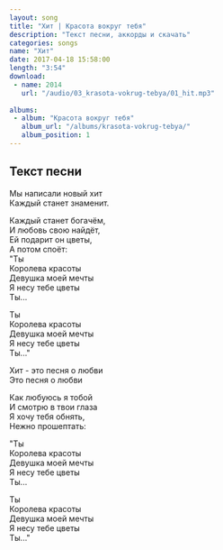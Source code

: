 ```yaml
---
layout: song
title: "Хит | Красота вокруг тебя"
description: "Текст песни, аккорды и скачать"
categories: songs
name: "Хит"
date: 2017-04-18 15:58:00
length: "3:54"
download:
 - name: 2014
   url: "/audio/03_krasota-vokrug-tebya/01_hit.mp3"
   
albums:
 - album: "Красота вокруг тебя"
   album_url: "/albums/krasota-vokrug-tebya/"
   album_position: 1
---
```



## Текст песни  
Мы написали новый хит  
Каждый станет знаменит.  

Каждый станет богачём,  
И любовь свою найдёт,  
Ей подарит он цветы,  
А потом споёт:  
"Ты  
Королева красоты  
Девушка моей мечты  
Я несу тебе цветы  
Ты...  

Ты  
Королева красоты  
Девушка моей мечты  
Я несу тебе цветы  
Ты..."  

Хит - это песня о любви  
Это песня о любви  

Как любуюсь я тобой  
И смотрю в твои глаза  
Я хочу тебя обнять,  
Нежно прошептать:  

"Ты  
Королева красоты  
Девушка моей мечты  
Я несу тебе цветы  
Ты...  

Ты  
Королева красоты  
Девушка моей мечты  
Я несу тебе цветы  
Ты..."  